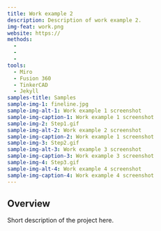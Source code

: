 ```yaml
---
title: Work example 2
description: Description of work example 2.
img-feat: work.png
website: https://
methods:
  - 
  - 
  - 
tools:
  - Miro
  - Fusion 360
  - TinkerCAD
  - Jekyll
samples-title: Samples
sample-img-1: fineline.jpg
sample-img-alt-1: Work example 1 screenshot
sample-img-caption-1: Work example 1 screenshot
sample-img-2: Step1.gif
sample-img-alt-2: Work example 2 screenshot
sample-img-caption-2: Work example 1 screenshot
sample-img-3: Step2.gif
sample-img-alt-3: Work example 3 screenshot
sample-img-caption-3: Work example 3 screenshot
sample-img-4: Step3.gif
sample-img-alt-4: Work example 4 screenshot
sample-img-caption-4: Work example 4 screenshot
---
```


## Overview

Short description of the project here.

